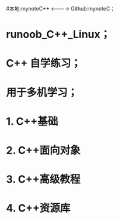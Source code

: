 #本地:mynoteC++ <----> Github:mynoteC；
# runoob_C++_Linux；
# C++ 自学练习；
# 用于多机学习；
# 
# 1. C++基础
# 2. C++面向对象
# 3. C++高级教程
# 4. C++资源库
#
#




